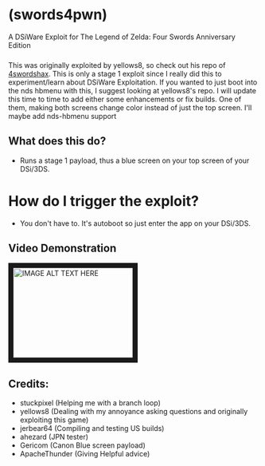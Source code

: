 # (swords4pwn)
A DSiWare Exploit for The Legend of Zelda: Four Swords Anniversary Edition
###
This was originally exploited by yellows8, so check out his repo of <a href="https://github.com/yellows8/dsi/">4swordshax</a>.
This is only a stage 1 exploit since I really did this to experiment/learn about DSiWare Exploitation. If you wanted to just boot into the nds hbmenu with this, I suggest looking at yellows8's repo.
I will update this time to time to add either some enhancements or fix builds. One of them, making both screens change color instead of just the top screen. I'll maybe add nds-hbmenu support
###
## What does this do?
* Runs a stage 1 payload, thus a blue screen on your top screen of your DSi/3DS.
###
# How do I trigger the exploit?
* You don't have to. It's autoboot so just enter the app on your DSi/3DS.
###
## Video Demonstration
<a href="https://www.youtube.com/watch?v=ti46hnb18vY
" target="_blank"><img src="http://img.youtube.com/vi/ti46hnb18vY/0.jpg" 
alt="IMAGE ALT TEXT HERE" width="240" height="180" border="10" /></a>
###
## Credits:
* stuckpixel (Helping me with a branch loop)
* yellows8 (Dealing with my annoyance asking questions and originally exploiting this game)
* jerbear64 (Compiling and testing US builds)
* ahezard (JPN tester)
* Gericom (Canon Blue screen payload)
* ApacheThunder (Giving Helpful advice)
